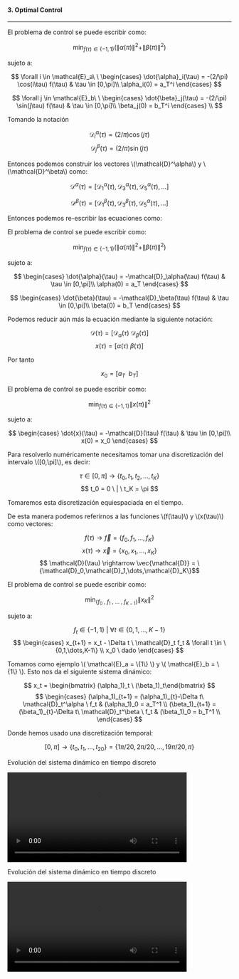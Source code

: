 <section>

<section>
<p style="padding-top:200px"></p>
</section>

<h4>3. Optimal Control</h4>
<hr>


<section>
<p>El problema de control se puede escribir como:</p>

$$
    \min_{f(\tau) \in \{-1,1\}} \Big(\|{\alpha}(\pi)\|^2 + \|  {\beta}(\pi)\|^2 \Big)
 $$
<p>sujeto a:</p>

 $$
     \forall i \in \mathcal{E}_a\ \ 
    \begin{cases}
        \dot{\alpha}_i(\tau) = -(2/\pi) \cos(i\tau) f(\tau) & \tau \in [0,\pi]\\
        \alpha_i(0) = a_T^i
    \end{cases} 
$$

$$
     \forall j \in \mathcal{E}_b\ \ 
    \begin{cases}
        \dot{\beta}_j(\tau) = -(2/\pi) \sin(j\tau) f(\tau) & \tau \in [0,\pi]\\
        \beta_j(0) =  b_T^i
    \end{cases} \\
$$
</section>

<section>
<p>Tomando la notación</p>

$$
\mathcal{D}^\alpha_i(\tau) = (2/\pi) \cos(j\tau)
$$
$$
\mathcal{D}^\beta_j(\tau) = (2/\pi) \sin(j\tau)
$$
<p>Entonces podemos construir los vectores \(\mathcal{D}^\alpha\) y \(\mathcal{D}^\beta\) como:</p>

$$
\mathcal{D}^\alpha(\tau) = 
[\mathcal{D}^\alpha_1(\tau),\mathcal{D}^\alpha_3(\tau),\mathcal{D}^\alpha_5(\tau), \dots ]
$$

$$
\mathcal{D}^\beta(\tau) = [\mathcal{D}^\beta_1(\tau),\mathcal{D}^\beta_3(\tau),\mathcal{D}^\alpha_5(\tau), \dots ]
$$
<p>Entonces podemos re-escribir las ecuaciones como:</p>
</section>
<!--  -->


<section>
<p>El problema de control se puede escribir como:</p>

$$
\min_{f(\tau) \in \{-1,1\}} \Big(\|{\alpha}(\pi)\|^2 + \|  {\beta}(\pi)\|^2 \Big)
$$

<p>sujeto a:</p>

 $$
 \begin{cases}
         \dot{\alpha}(\tau) = -\mathcal{D}_\alpha(\tau) f(\tau) & \tau \in [0,\pi]\\
        \alpha(0) = a_T
 \end{cases}
$$

$$
 \begin{cases}
         \dot{\beta}(\tau) = -\mathcal{D}_\beta(\tau) f(\tau) & \tau \in [0,\pi]\\
        \beta(0) = b_T
 \end{cases}
$$

</section>



<section>
    <p>Podemos reducir aún más la ecuación mediante la siguiente notación:</p>

$$
\mathcal{D}(\tau) = [\mathcal{D}_\alpha(\tau) \ \mathcal{D}_\beta(\tau) ]
$$
$$
x(\tau) = [\alpha(\tau) \ \beta(\tau)]
$$
<p>Por tanto</p>

$$
x_0 = [a_T \ \ b_T]
$$

</section>
<!--  -->
<section>
<p>El problema de control se puede escribir como:</p>

$$
    \min_{f(\tau) \in \{-1,1\}} \|x(\pi)\|^2 
 $$
<p>sujeto a:</p>

 $$
 \begin{cases}
         \dot{x}(\tau) = -\mathcal{D}(\tau) f(\tau) & \tau \in [0,\pi]\\
        x(0) = x_0
 \end{cases}
$$
</section>
<!--  -->


<section >

<p>Para resolverlo numéricamente necesitamos tomar una discretización del intervalo \([0,\pi]\), es decir:</p>

$$
    \tau \in [0,\pi] \rightarrow {\{t_0,t_1,t_2, \dots,t_{K}\}}
$$
$$
    t_0 = 0 \ | \ t_K = \pi
$$

<p>Tomaremos esta discretización equiespaciada en el tiempo.</p>
</section>


<!--  -->

<section>
    
<p>De esta manera podemos referirnos a las funciones \(f(\tau)\) y \(x(\tau)\) como vectores:</p>

$$ f(\tau) \rightarrow \vec{f}  = \{f_0,f_1,\dots,f_K\}$$
$$ x(\tau) \rightarrow \vec{x}  = \{x_0,x_1,\dots,x_K\}$$
$$ \mathcal{D}(\tau) \rightarrow \vec{\mathcal{D}}  = \{\mathcal{D}_0,\mathcal{D}_1,\dots,\mathcal{D}_K\}$$

</section> 
<!--  -->
<section>
<p>El problema de control se puede escribir como:</p>

$$
    \min_{\{f_0 \ , \ f_1 \ , \ \dots \ , \ f_{K-1} \} } \|x_K\|^2 
 $$
<p>sujeto a:</p>

$$
f_t \in \{-1,1\} \ | \ \forall t \in \{0,1,\dots,K-1\}
$$
 $$
 \begin{cases}
         x_{t+1} = x_t - \Delta t \ \mathcal{D}_t f_t  & \forall t \in \{0,1,\dots,K-1\}  \\
        x_0 \ dado
 \end{cases}
$$
</section>


<section>
<p>Tomamos como ejemplo \( \mathcal{E}_a = \{1\} \) y \( \mathcal{E}_b = \{1\} \). Esto nos da el siguiente sistema dinámico:</p>

$$
x_t = \begin{bmatrix} (\alpha_1)_t \  (\beta_1)_t\end{bmatrix}
$$
$$
\begin{cases}
    (\alpha_1)_{t+1} = (\alpha_1)_{t}-\Delta t\ \mathcal{D}_t^\alpha \ f_t & (\alpha_1)_0 = a_T^1 \\
    (\beta_1)_{t+1} = (\beta_1)_{t}-\Delta t\ \mathcal{D}_t^\beta \ f_t & (\beta_1)_0 = b_T^1 \\
\end{cases}
$$

<p>
Donde hemos usado una discretización temporal:
</p>

$$[0,\pi] \rightarrow \{t_0,t_1,\dots,t_{20}\} = \{1\pi/20,2\pi/20,\dots,19\pi/20,\pi \}$$

</section>

<section>
<p>Evolución del sistema dinámico en tiempo discreto</p>
<video src="{{site.url}}/{{site.baseurl}}/videos/peaks-rev-fewnt.mp4" controls width="80%">
</video>
</section>

<section>
<p>Evolución del sistema dinámico en tiempo discreto</p>
<video src="{{site.url}}/{{site.baseurl}}/videos/peaks-rev-alotnt.mp4" controls width="80%">
</video>
</section>



</section>
